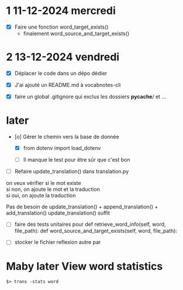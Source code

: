 # 1 11-12-2024 mercredi


- [x] Faire une fonction word_target_exists()
    - finalement word_source_and_target_exists()



# 2 13-12-2024 vendredi
- [x] Déplacer le code dans un dépo dédier
- [x] J'ai ajouté un README.md à vocabnotes-cli  
- [x] faire un global .gitignore qui exclus les dossiers __pycache__/ et ...


# later

- [o] Gérer le chemin vers la base de donnée
    - [x] from dotenv import load_dotenv
    - [ ] Il manque le test pour être sûr que  c'est bon



- [ ] Refaire update_translation() dans translation.py

on veux vérifier si le mot existe  
si non, on ajoute le mot et la traduction  
si oui, on ajoute la traduction  

Pas de besoin de update_translation() + append_translation() + add_translation()
update_translation() suffit



- [ ] faire des tests unitaires pour
    def retrieve_word_info(self, word, file_path):
    def word_source_and_target_exists(self, word, file_path):

- [ ] stocker le fichier reflexion autre par


# Maby later View word statistics
```
$> trans -stats word
```